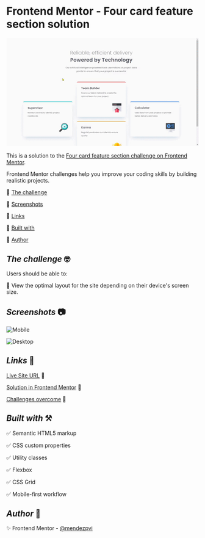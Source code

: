# Frontend Mentor - Four card feature section solution

![Four card feature](./assets/video/sample.gif)

This is a solution to the [Four card feature section challenge on Frontend Mentor](https://www.frontendmentor.io/challenges/four-card-feature-section-weK1eFYK).

Frontend Mentor challenges help you improve your coding skills by building realistic projects. 

🔳 [The challenge](#the-challenge-nerd_face)

🔳 [Screenshots](#screenshots-camera)

🔳 [Links](#links-link)

🔳 [Built with](#built-with-hammer_and_pick)

🔳 [Author](#author-beginner)

## *The challenge* :nerd_face:

Users should be able to:

🎯 View the optimal layout for the site depending on their device's screen size.

## *Screenshots* :camera:

![Mobile](./assets/screenshot/mobile.avif)

![Desktop](./assets/screenshot/desktop.avif)

## *Links* :link:

[Live Site URL](https://mendezpvi.github.io/fm-four-card-feature/) 👀

[Solution in Frontend Mentor](https://www.frontendmentor.io/solutions/four-card-feature-section-using-grid-xTAFXxk30e) 👀

[Challenges overcome](https://github.com/mendezpvi/frontend-mentor-challenges) 👀

## *Built with* :hammer_and_pick:

✅ Semantic HTML5 markup

✅ CSS custom properties

✅ Utility classes

✅ Flexbox

✅ CSS Grid

✅ Mobile-first workflow

## *Author* :beginner:

✨ Frontend Mentor - [@mendezpvi](https://www.frontendmentor.io/profile/mendezpvi)

